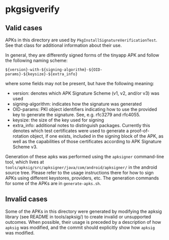 # pkgsigverify

## Valid cases

APKs in this directory are used by `PkgInstallSignatureVerificationTest`.
See that class for additional information about their use.

In general, they are differently signed forms of the tinyapp APK and follow
the following naming scheme:

`${version}-with-${signing-algorithm}-${OID-params}-${keysize}-${extra_info}`

where some fields may not be present, but have the following meaning:

- version: denotes which APK Signature Scheme (v1, v2, and/or v3) was used
- signing-algorithm: indicates how the signature was generated
- OID-params: PKI object identifiers indicating how to use the provided key
  to generate the signature.  See, e.g. rfc3279 and rfc4055.
- keysize: the size of the key used for signing
- extra_info: additional notes to distinguish packages. Currently this denotes
  which test certificates were used to generate a proof-of-rotation object,
  if one exists, included in the signing block of the APK, as well as the
  capabilities of those certificates according to APK Signature Scheme v3.

Generation of these apks was performed using the `apksigner` command-line tool,
which lives at `tools/apksig/src/apksigner/java/com/android/apksigner/` in the
android source tree.  Please refer to the usage instructions there for how to
sign APKs using different keystores, providers, etc.  The generation commands
for some of the APKs are in `generate-apks.sh`.

## Invalid cases

Some of the APKs in this directory were generated by modifying the apksig library (see
README in tools/apksig/) to create invalid or unsupported outcomes. When possible, their usage is 
preceded by a description of how `apksig` was modified, and the commit should explicitly show how
`apksig` was modified.